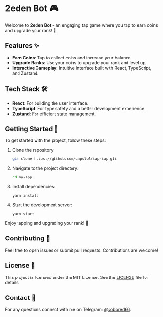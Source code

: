 # 2eden Bot 🎮

Welcome to **2eden Bot** – an engaging tap game where you tap to earn coins and upgrade your rank! 🚀

## Features ✨

- **Earn Coins**: Tap to collect coins and increase your balance.
- **Upgrade Ranks**: Use your coins to upgrade your rank and level up.
- **Interactive Gameplay**: Intuitive interface built with React, TypeScript, and Zustand.

## Tech Stack 🛠️

- **React**: For building the user interface.
- **TypeScript**: For type safety and a better development experience.
- **Zustand**: For efficient state management.

## Getting Started 🚀

To get started with the project, follow these steps:

1. Clone the repository:
    ```bash
    git clone https://github.com/capslol/tap-tap.git
    ```

2. Navigate to the project directory:
    ```bash
    cd my-app
    ```

3. Install dependencies:
    ```bash
    yarn install
    ```

4. Start the development server:
    ```bash
    yarn start
    ```

Enjoy tapping and upgrading your rank! 🎉

## Contributing 🤝

Feel free to open issues or submit pull requests. Contributions are welcome!

## License 📜

This project is licensed under the MIT License. See the [LICENSE](LICENSE) file for details.

## Contact 📧

For any questions connect with me on Telegram: [@sobored66](https://t.me/sobored66).

